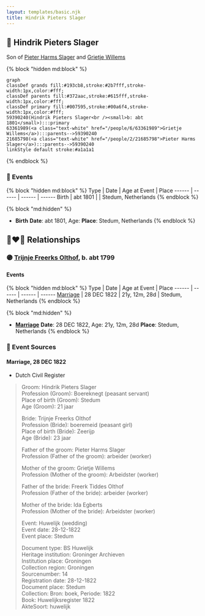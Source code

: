 ```yaml
---
layout: templates/basic.njk
title: Hindrik Pieters Slager
---
```

## 🔵 Hindrik Pieters Slager

Son of [Pieter Harms Slager](/people/2/21685798) and [Grietje Willems](/people/6/63361989)

{% block "hidden md:block" %}
```mermaid
graph
classDef grands fill:#193cb8,stroke:#2b7fff,stroke-width:1px,color:#fff;
classDef parents fill:#372aac,stroke:#615fff,stroke-width:1px,color:#fff;
classDef primary fill:#007595,stroke:#00a6f4,stroke-width:1px,color:#fff;
59390240(Hindrik Pieters Slager<br /><small>b: abt 1801</small>):::primary
63361989(<a class="text-white" href="/people/6/63361989">Grietje Willems</a>):::parents-->59390240
21685798(<a class="text-white" href="/people/2/21685798">Pieter Harms Slager</a>):::parents-->59390240
linkStyle default stroke:#a1a1a1
```
{% endblock %}

### 📆 Events

{% block "hidden md:block" %}
Type | Date | Age at Event | Place
------ | ------ | ------ | ------
Birth | abt 1801 |  | Stedum, Netherlands
{% endblock %}

{% block "md:hidden" %}
- **Birth**
**Date**: abt 1801, Age:
**Place**: Stedum, Netherlands
{% endblock %}

## 👩‍❤️‍👨 Relationships

### 🟣 [Trijnje Freerks Olthof](/people/5/5004158), b. abt 1799

#### Events

{% block "hidden md:block" %}
Type | Date | Age at Event | Place
------ | ------ | ------ | ------
[Marriage](#event-family-0-event-0) | 28 DEC 1822 | 21y, 12m, 28d | Stedum, Netherlands
{% endblock %}

{% block "md:hidden" %}
- **[Marriage](#event-family-0-event-0)**
**Date**: 28 DEC 1822, Age: 21y, 12m, 28d
**Place**: Stedum, Netherlands
{% endblock %}

### 📰 Event Sources

#### <a id="event-family-0-event-0"></a> Marriage, 28 DEC 1822
* Dutch Civil Register
>   
  > Groom: Hindrik Pieters Slager  
  > Profession (Groom): Boereknegt (peasant servant)  
  > Place of birth (Groom): Stedum  
  > Age (Groom): 21 jaar  
  >   
  > Bride: Trijnje Freerks Olthof  
  > Profession (Bride): boeremeid (peasant girl)  
  > Place of birth (Bride): Zeerijp  
  > Age (Bride): 23 jaar  
  >   
  > Father of the groom: Pieter Harms Slager  
  > Profession (Father of the groom): arbeider (worker)  
  >   
  > Mother of the groom: Grietje Willems  
  > Profession (Mother of the groom): Arbeidster (worker)  
  >   
  > Father of the bride: Freerk Tiddes Olthof  
  > Profession (Father of the bride): arbeider (worker)  
  >   
  > Mother of the bride: Ida Egberts  
  > Profession (Mother of the bride): Arbeidster (worker)  
  >   
  > Event: Huwelijk (wedding)  
  > Event date: 28-12-1822  
  > Event place: Stedum  
  >   
  > Document type: BS Huwelijk  
  > Heritage institution: Groninger Archieven  
  > Institution place: Groningen  
  > Collection region: Groningen  
  > Sourcenumber: 14  
  > Registration date: 28-12-1822  
  > Document place: Stedum  
  > Collection: Bron: boek, Periode: 1822  
  > Book: Huwelijksregister 1822  
  > AkteSoort: huwelijk  
  >